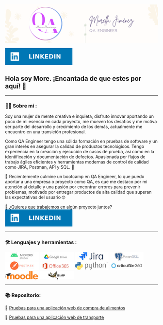 <div id="header" align="center">
  <img decoding="async" src="https://github.com/morellajnqa/morellajnqa/blob/main/Banner%20para%20LinkedIn%20QA%20(1).png"
>
</div>

[![](https://github.com/morellajnqa/morellajnqa/blob/main/LinkedIn-0077B5.svg)](https://www.linkedin.com/in/morella-jimenez-qa/)

  ## Hola soy More. ¡Encantada de que estes por aquí! :purple_heart:

---
 <div id="header" align="left">

### :woman_technologist: Sobre mí :
Soy una mujer de mente creativa e inquieta, disfruto innovar aportando un poco de mi esencia en cada proyecto, me mueven los desafíos y me motiva ser parte del desarrollo y crecimiento de los demás, actualmente me encuentro en una transición profesional.

Como QA Engineer tengo una sólida formación en pruebas de software y un gran interés en asegurar la calidad de productos tecnológicos. Tengo experiencia en la creación y ejecución de casos de prueba, así como en la identificación y documentación de defectos. Apasionada por flujos de trabajo ágiles eficientes y herramientas modernas de control de calidad como JIRA, Postman, API y SQL. :lady_beetle:

:dart: Recientemente culmine un bootcamp en QA Engineer, lo que puedo aportar a una empresa o proyecto como QA, es que me destaco por mi atención al detalle y una pasión por encontrar errores para prevenir problemas, motivado por entregar productos de alta calidad que superan las expectativas del usuario :nerd_face:

:e-mail: ¿Quieres que trabajemos en algún proyecto juntos? [![](https://github.com/morellajnqa/morellajnqa/blob/main/LinkedIn-0077B5.svg)](https://www.linkedin.com/in/morella-jimenez-qa/)

---

### :hammer_and_wrench: Lenguajes y herramientas :

<div id="header" align="left">
<img decoding="async" src="https://github.com/morellajnqa/morellajnqa/blob/main/android.jpg"/>
  </a>
 <img decoding="async" src="https://github.com/morellajnqa/morellajnqa/blob/main/google.jpg"/>
  </a>
<img decoding="async" src="https://github.com/morellajnqa/morellajnqa/blob/main/jira.jpg"/>
  </a>
<img decoding="async" src="https://github.com/morellajnqa/morellajnqa/blob/main/postgre.jpg"/>
  </a>
 <img decoding="async" src="https://github.com/morellajnqa/morellajnqa/blob/main/postmsn.jpg"/>
  </a>
<img decoding="async" src="https://github.com/morellajnqa/morellajnqa/blob/main/office.jpg"/>
  </a>
<img decoding="async" src="https://github.com/morellajnqa/morellajnqa/blob/main/python.jpg"/>
  </a>
<img decoding="async" src="https://github.com/morellajnqa/morellajnqa/blob/main/articulate.jpg"/>
  </a>
<img decoding="async" src="https://github.com/morellajnqa/morellajnqa/blob/main/moddle.jpg"/>
  </a>
<img decoding="async" src="https://github.com/morellajnqa/morellajnqa/blob/main/gimp.jpg"/>
  </a> 
</div>

---
### :books: Repositorio:

:pushpin: [Pruebas para una aplicación web de compra de alimentos](https://github.com/morellajnqa/qa-project-Urban-Grocers-app-es/)

:pushpin: [Pruebas para una aplicación web de transporte](https://github.com/morellajnqa/qa-project-Urban-Routes-es)

<!--
**morellajnqa/morellajnqa** is a ✨ _special_ ✨ repository because its `README.md` (this file) appears on your GitHub profile.

Here are some ideas to get you started:

- 🔭 I’m currently working on ...
- 🌱 I’m currently learning ...
- 👯 I’m looking to collaborate on ...
- 🤔 I’m looking for help with ...
- 💬 Ask me about ...
- 📫 How to reach me: ...
- 😄 Pronouns: ...
- ⚡ Fun fact: ...
-->
